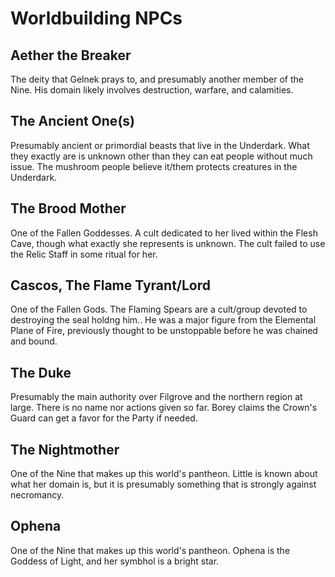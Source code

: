 # Worldbuilding NPCs

## Aether the Breaker

The deity that Gelnek prays to, and presumably another member of the Nine. His domain likely involves destruction, warfare, and calamities.

## The Ancient One(s)

Presumably ancient or primordial beasts that live in the Underdark. What they exactly are is unknown other than they can eat people without much issue. The mushroom people believe it/them protects creatures in the Underdark.

## The Brood Mother

One of the Fallen Goddesses. A cult dedicated to her lived within the Flesh Cave, though what exactly she represents is unknown. The cult failed to use the Relic Staff in some ritual for her.

## Cascos, The Flame Tyrant/Lord

One of the Fallen Gods. The Flaming Spears are a cult/group devoted to destroying the seal holdng him.. He was a major figure from the Elemental Plane of Fire, previously thought to be unstoppable before he was chained and bound.

## The Duke

Presumably the main authority over Filgrove and the northern region at large. There is no name nor actions given so far. Borey claims the Crown's Guard can get a favor for the Party if needed.

## The Nightmother

One of the Nine that makes up this world's pantheon. Little is known about what her domain is, but it is presumably something that is strongly against necromancy.

## Ophena

One of the Nine that makes up this world's pantheon. Ophena is the Goddess of Light, and her symbhol is a bright star.